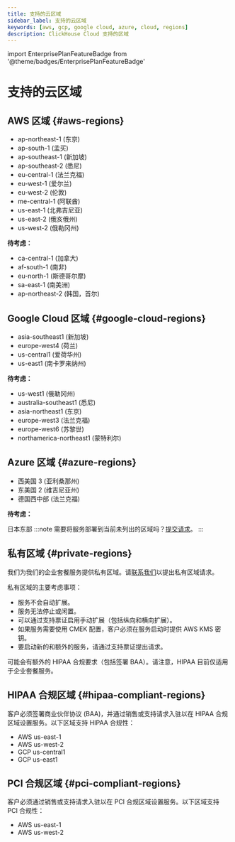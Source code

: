 ```yaml
---
title: 支持的云区域
sidebar_label: 支持的云区域
keywords: [aws, gcp, google cloud, azure, cloud, regions]
description: ClickHouse Cloud 支持的区域
---
```


import EnterprisePlanFeatureBadge from '@theme/badges/EnterprisePlanFeatureBadge'


# 支持的云区域

## AWS 区域 {#aws-regions}

- ap-northeast-1 (东京)
- ap-south-1 (孟买)
- ap-southeast-1 (新加坡)
- ap-southeast-2 (悉尼)
- eu-central-1 (法兰克福)
- eu-west-1 (爱尔兰)
- eu-west-2 (伦敦)
- me-central-1 (阿联酋)
- us-east-1 (北弗吉尼亚)
- us-east-2 (俄亥俄州)
- us-west-2 (俄勒冈州)

**待考虑：**
- ca-central-1 (加拿大)
- af-south-1 (南非)
- eu-north-1 (斯德哥尔摩)
- sa-east-1 (南美洲)
- ap-northeast-2 (韩国，首尔)

## Google Cloud 区域 {#google-cloud-regions}

- asia-southeast1 (新加坡)
- europe-west4 (荷兰)
- us-central1 (爱荷华州)
- us-east1 (南卡罗来纳州)

**待考虑：**

- us-west1 (俄勒冈州)
- australia-southeast1 (悉尼)
- asia-northeast1 (东京)
- europe-west3 (法兰克福)
- europe-west6 (苏黎世)
- northamerica-northeast1 (蒙特利尔)

## Azure 区域 {#azure-regions}

- 西美国 3 (亚利桑那州)
- 东美国 2 (维吉尼亚州)
- 德国西中部 (法兰克福)

**待考虑：**

日本东部
:::note 
需要将服务部署到当前未列出的区域吗？[提交请求](https://clickhouse.com/pricing?modal=open)。 
:::

## 私有区域 {#private-regions}

<EnterprisePlanFeatureBadge feature="私有区域功能"/>

我们为我们的企业套餐服务提供私有区域。请[联系我们](https://clickhouse.com/company/contact)以提出私有区域请求。

私有区域的主要考虑事项：
- 服务不会自动扩展。
- 服务无法停止或闲置。
- 可以通过支持票证启用手动扩展（包括纵向和横向扩展）。
- 如果服务需要使用 CMEK 配置，客户必须在服务启动时提供 AWS KMS 密钥。
- 要启动新的和额外的服务，请通过支持票证提出请求。

可能会有额外的 HIPAA 合规要求（包括签署 BAA）。请注意，HIPAA 目前仅适用于企业套餐服务。

## HIPAA 合规区域 {#hipaa-compliant-regions}

<EnterprisePlanFeatureBadge feature="HIPAA" support="true"/>

客户必须签署商业伙伴协议 (BAA)，并通过销售或支持请求入驻以在 HIPAA 合规区域设置服务。以下区域支持 HIPAA 合规性：
- AWS us-east-1
- AWS us-west-2
- GCP us-central1
- GCP us-east1

## PCI 合规区域 {#pci-compliant-regions}

<EnterprisePlanFeatureBadge feature="HIPAA" support="true"/>

客户必须通过销售或支持请求入驻以在 PCI 合规区域设置服务。以下区域支持 PCI 合规性：
- AWS us-east-1
- AWS us-west-2
